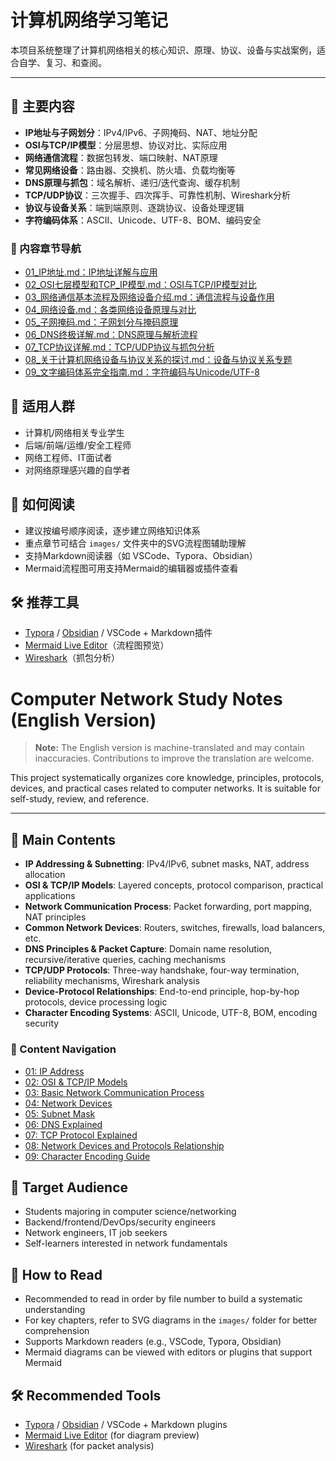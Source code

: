 # 计算机网络学习笔记

本项目系统整理了计算机网络相关的核心知识、原理、协议、设备与实战案例，适合自学、复习、和查阅。

---


## 🌟 主要内容
- **IP地址与子网划分**：IPv4/IPv6、子网掩码、NAT、地址分配
- **OSI与TCP/IP模型**：分层思想、协议对比、实际应用
- **网络通信流程**：数据包转发、端口映射、NAT原理
- **常见网络设备**：路由器、交换机、防火墙、负载均衡等
- **DNS原理与抓包**：域名解析、递归/迭代查询、缓存机制
- **TCP/UDP协议**：三次握手、四次挥手、可靠性机制、Wireshark分析
- **协议与设备关系**：端到端原则、逐跳协议、设备处理逻辑
- **字符编码体系**：ASCII、Unicode、UTF-8、BOM、编码安全

### 📖 内容章节导航

- [01_IP地址.md：IP地址详解与应用](01_IP地址.md)
- [02_OSI七层模型和TCP_IP模型.md：OSI与TCP/IP模型对比](02_OSI七层模型和TCP_IP模型.md)
- [03_网络通信基本流程及网络设备介绍.md：通信流程与设备作用](03_网络通信基本流程及网络设备介绍.md)
- [04_网络设备.md：各类网络设备原理与对比](04_网络设备.md)
- [05_子网掩码.md：子网划分与掩码原理](05_子网掩码.md)
- [06_DNS终极详解.md：DNS原理与解析流程](06_DNS终极详解.md)
- [07_TCP协议详解.md：TCP/UDP协议与抓包分析](07_TCP协议详解.md)
- [08_关于计算机网络设备与协议关系的探讨.md：设备与协议关系专题](08_关于计算机网络设备与协议关系的探讨.md)
- [09_文字编码体系完全指南.md：字符编码与Unicode/UTF-8](09_文字编码体系完全指南.md)


## 👤 适用人群
- 计算机/网络相关专业学生
- 后端/前端/运维/安全工程师
- 网络工程师、IT面试者
- 对网络原理感兴趣的自学者


## 📖 如何阅读
- 建议按编号顺序阅读，逐步建立网络知识体系
- 重点章节可结合 `images/` 文件夹中的SVG流程图辅助理解
- 支持Markdown阅读器（如 VSCode、Typora、Obsidian）
- Mermaid流程图可用支持Mermaid的编辑器或插件查看


## 🛠️ 推荐工具
- [Typora](https://typora.io/) / [Obsidian](https://obsidian.md/) / VSCode + Markdown插件
- [Mermaid Live Editor](https://mermaid-js.github.io/mermaid-live-editor/)（流程图预览）
- [Wireshark](https://www.wireshark.org/)（抓包分析）


# Computer Network Study Notes (English Version)

> **Note:** The English version is machine-translated and may contain inaccuracies. Contributions to improve the translation are welcome.

This project systematically organizes core knowledge, principles, protocols, devices, and practical cases related to computer networks. It is suitable for self-study, review, and reference.

---

## 🌟 Main Contents
- **IP Addressing & Subnetting**: IPv4/IPv6, subnet masks, NAT, address allocation
- **OSI & TCP/IP Models**: Layered concepts, protocol comparison, practical applications
- **Network Communication Process**: Packet forwarding, port mapping, NAT principles
- **Common Network Devices**: Routers, switches, firewalls, load balancers, etc.
- **DNS Principles & Packet Capture**: Domain name resolution, recursive/iterative queries, caching mechanisms
- **TCP/UDP Protocols**: Three-way handshake, four-way termination, reliability mechanisms, Wireshark analysis
- **Device-Protocol Relationships**: End-to-end principle, hop-by-hop protocols, device processing logic
- **Character Encoding Systems**: ASCII, Unicode, UTF-8, BOM, encoding security

### 📖 Content Navigation

- [01: IP Address](./english_version/01_IP_Address.md)
- [02: OSI & TCP/IP Models](./english_version/02_OSI_and_TCP_IP_Models.md)
- [03: Basic Network Communication Process](./english_version/03_Basic_Network_Communication_Process.md)
- [04: Network Devices](./english_version/04_Network_Devices.md)
- [05: Subnet Mask](./english_version/05_Subnet_Mask.md)
- [06: DNS Explained](./english_version/06_DNS_Explained.md)
- [07: TCP Protocol Explained](./english_version/07_TCP_Protocol_Explained.md)
- [08: Network Devices and Protocols Relationship](./english_version/08_Network_Devices_and_Protocols_Relationship.md)
- [09: Character Encoding Guide](./english_version/09_Character_Encoding_Guide.md)


## 👤 Target Audience
- Students majoring in computer science/networking
- Backend/frontend/DevOps/security engineers
- Network engineers, IT job seekers
- Self-learners interested in network fundamentals


## 📖 How to Read
- Recommended to read in order by file number to build a systematic understanding
- For key chapters, refer to SVG diagrams in the `images/` folder for better comprehension
- Supports Markdown readers (e.g., VSCode, Typora, Obsidian)
- Mermaid diagrams can be viewed with editors or plugins that support Mermaid


## 🛠️ Recommended Tools
- [Typora](https://typora.io/) / [Obsidian](https://obsidian.md/) / VSCode + Markdown plugins
- [Mermaid Live Editor](https://mermaid-js.github.io/mermaid-live-editor/) (for diagram preview)
- [Wireshark](https://www.wireshark.org/) (for packet analysis)

